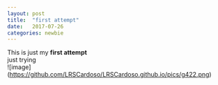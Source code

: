 ```yaml
---
layout: post
title:  "first attempt"
date:   2017-07-26 
categories: newbie
---
```


This is just my **first attempt**
<br>
just trying 
<br>
![image] (https://github.com/LRSCardoso/LRSCardoso.github.io/pics/g422.png)
